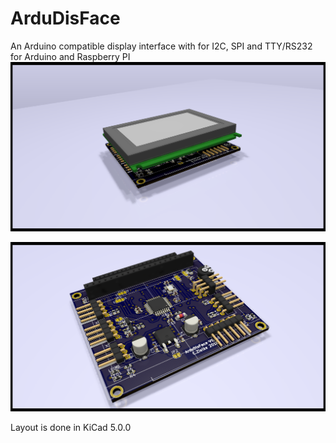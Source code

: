 # ArduDisFace
An Arduino compatible display interface with for I2C, SPI and TTY/RS232 for Arduino and Raspberry PI
![ArduDisFace with Display](./layout/doc/image/Front-left-Display.png "ArduDisFace with Display")

![ArduDisFace with Display](./layout/doc/image/Front-left.png "ArduDisFace with Display")

Layout is done in KiCad 5.0.0